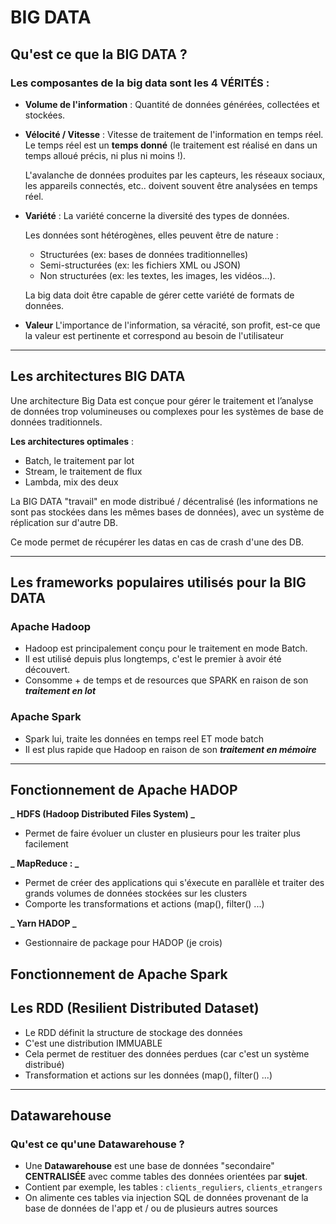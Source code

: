 # BIG DATA

## Qu'est ce que la BIG DATA ?

### Les composantes de la big data sont les 4 VÉRITÉS :

-   **Volume de l'information** :
    Quantité de données générées, collectées et stockées.

-   **Vélocité / Vitesse** :
    Vitesse de traitement de l'information en temps réel.
    Le temps réel est un **temps donné** (le traitement est réalisé en dans un temps alloué précis, ni plus ni moins !).

    L'avalanche de données produites par les capteurs, les réseaux sociaux, les appareils connectés, etc.. doivent souvent être analysées en temps réel.

-   **Variété** :
    La variété concerne la diversité des types de données.

    Les données sont hétérogènes, elles peuvent être de nature :

    -   Structurées (ex: bases de données traditionnelles)
    -   Semi-structurées (ex: les fichiers XML ou JSON)
    -   Non structurées (ex: les textes, les images, les vidéos...).

    La big data doit être capable de gérer cette variété de formats de données.

-   **Valeur**
    L'importance de l'information, sa véracité, son profit, est-ce que la valeur est pertinente et correspond au besoin de l'utilisateur

---

## Les architectures BIG DATA

Une architecture Big Data est conçue pour gérer le traitement et l’analyse de données trop volumineuses ou complexes pour les systèmes de base de données traditionnels.

**Les architectures optimales** :

-   Batch, le traitement par lot
-   Stream, le traitement de flux
-   Lambda, mix des deux

La BIG DATA "travail" en mode distribué / décentralisé (les informations ne sont pas stockées dans les mêmes bases de données), avec un système de réplication sur d'autre DB.

Ce mode permet de récupérer les datas en cas de crash d'une des DB.

---

## Les frameworks populaires utilisés pour la BIG DATA

### Apache Hadoop

-   Hadoop est principalement conçu pour le traitement en mode Batch.
-   Il est utilisé depuis plus longtemps, c'est le premier à avoir été découvert.
-   Consomme + de temps et de resources que SPARK en raison de son **_traitement en lot_**

### Apache Spark

-   Spark lui, traite les données en temps reel ET mode batch
-   Il est plus rapide que Hadoop en raison de son **_traitement en mémoire_**

---

## Fonctionnement de Apache HADOP

**_ HDFS (Hadoop Distributed Files System) _**

-   Permet de faire évoluer un cluster en plusieurs pour les traiter plus facilement

**_ MapReduce : _**

-   Permet de créer des applications qui s'éxecute en parallèle et traiter des grands volumes de données stockées sur les clusters
-   Comporte les transformations et actions (map(), filter() ...)

**_ Yarn HADOP _**

-   Gestionnaire de package pour HADOP (je crois)

## Fonctionnement de Apache Spark

## Les RDD (Resilient Distributed Dataset)

-   Le RDD définit la structure de stockage des données
-   C'est une distribution IMMUABLE
-   Cela permet de restituer des données perdues (car c'est un système distribué)
-   Transformation et actions sur les données (map(), filter() ...)

---

## Datawarehouse

### Qu'est ce qu'une Datawarehouse ?

-   Une **Datawarehouse** est une base de données "secondaire" **CENTRALISÉE** avec comme tables des données orientées par **sujet**.
-   Contient par exemple, les tables : `clients_reguliers`, `clients_etrangers`
-   On alimente ces tables via injection SQL de données provenant de la base de données de l'app et / ou de plusieurs autres sources
